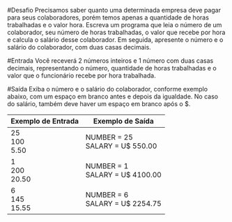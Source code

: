 #Desafio
Precisamos saber quanto uma determinada empresa deve pagar para seus colaboradores, porém temos apenas a quantidade de horas trabalhadas e o valor hora. Escreva um programa que leia o número de um colaborador, seu número de horas trabalhadas, o valor que recebe por hora e calcula o salário desse colaborador. Em seguida, apresente o número e o salário do colaborador, com duas casas decimais.

#Entrada
Você receverá 2 números inteiros e 1 número com duas casas decimais, representando o número, quantidade de horas trabalhadas e o valor que o funcionário recebe por hora trabalhada.

#Saída
Exiba o número e o salário do colaborador, conforme exemplo abaixo, com um espaço em branco antes e depois da igualdade. No caso do salário, também deve haver um espaço em branco após o $.

| Exemplo de Entrada  | Exemplo de Saída  |
|---|---|
| 25<br />100<br />5.50  | NUMBER = 25<br />SALARY = U$ 550.00  |
| 1<br />200<br />20.50  | NUMBER = 1<br />SALARY = U$ 4100.00  |
| 6<br />145<br />15.55  | NUMBER = 6<br />SALARY = U$ 2254.75  |
